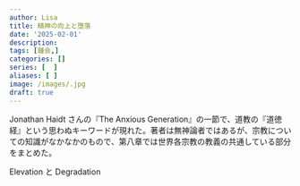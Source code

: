 ```yaml
---
author: Lisa
title: 精神の向上と堕落
date: '2025-02-01'
description:  
tags: [鍾会,]
categories: []
series: [  ]
aliases: [ ]
image: /images/.jpg
draft: true
---
```


Jonathan Haidt さんの『The Anxious Generation』の一節で、道教の『道徳経』という思わぬキーワードが現れた。著者は無神論者ではあるが、宗教についての知識がなかなかのもので、第八章では世界各宗教の教義の共通している部分をまとめた。


Elevation と Degradation